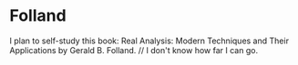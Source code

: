 # Folland
I plan to self-study this book: Real Analysis: Modern Techniques and Their Applications by Gerald B. Folland. //
I don't know how far I can go.
